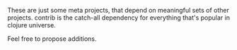 These are just some meta projects, that depend on meaningful sets of other projects.
contrib is the catch-all dependency for everything that's popular in clojure universe.

Feel free to propose additions.
